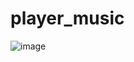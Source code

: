 # player_music

![image](https://github.com/wilkerlisboa/player_music/assets/73085812/f2fc7e4c-2611-42e4-957b-967694f2ff30)
